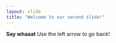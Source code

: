 ```yaml
---
layout: slide
title: "Welcome to our second slide!"
---
```

**Say whaaat**
Use the left arrow to go back!
